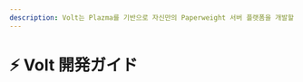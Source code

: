 ```yaml
---
description: Volt는 Plazma를 기반으로 자신만의 Paperweight 서버 플랫폼을 개발할 수 있는 오픈 소스 템플릿입니다.
---
```


# ⚡ Volt 開発ガイド
